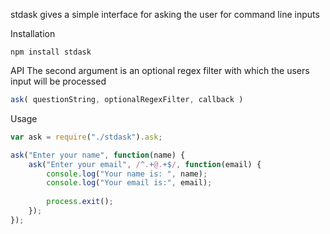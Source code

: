 stdask gives a simple interface for asking the user for command line inputs

Installation
```
npm install stdask
```

API
The second argument is an optional regex filter with which the users
input will be processed
```JavaScript
ask( questionString, optionalRegexFilter, callback )
```

Usage
```JavaScript
var ask = require("./stdask").ask;

ask("Enter your name", function(name) {
	ask("Enter your email", /^.+@.+$/, function(email) {
	    console.log("Your name is: ", name);
	    console.log("Your email is:", email);
	 
	    process.exit();
  	});
});
```